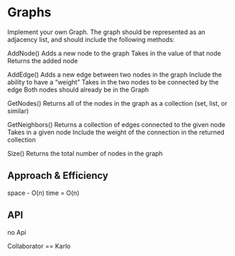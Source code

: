 # Graphs
Implement your own Graph. The graph should be represented as an adjacency list, and should include the following methods:

AddNode()
Adds a new node to the graph
Takes in the value of that node
Returns the added node

AddEdge()
Adds a new edge between two nodes in the graph
Include the ability to have a “weight”
Takes in the two nodes to be connected by the edge
Both nodes should already be in the Graph

GetNodes()
Returns all of the nodes in the graph as a collection (set, list, or similar)

GetNeighbors()
Returns a collection of edges connected to the given node
Takes in a given node
Include the weight of the connection in the returned collection

Size()
Returns the total number of nodes in the graph


## Approach & Efficiency
space - O(n)
time = O(n)

## API
no Api

Collaborator == Karlo